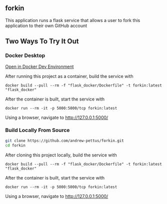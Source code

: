 ## forkin
This application runs a flask service that allows a user to fork this application to their own GitHub account

## Two Ways To Try It Out

### Docker Desktop

[Open in Docker Dev Environment](https://open.docker.com/dashboard/dev-envs?url=https://github.com/andrew-pettus/forkin/tree/main)

After running this project as a container, build the service with

```
docker build --pull --rm -f "flask_docker/Dockerfile" -t forkin:latest "flask_docker"
```

After the container is built, start the service with

```
docker run --rm -it -p 5000:5000/tcp forkin:latest
```

Using a browser, navigate to http://127.0.0.1:5000/



### Build Locally From Source

```bash
git clone https://github.com/andrew-pettus/forkin.git
cd forkin
```
After cloning this project locally, build the service with
```
docker build --pull --rm -f "flask_docker/Dockerfile" -t forkin:latest "flask_docker"
```
After the container is built, start the service with
```
docker run --rm -it -p 5000:5000/tcp forkin:latest
```
Using a browser, navigate to http://127.0.0.1:5000/
